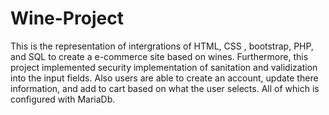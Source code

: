 # Wine-Project
This is the representation of intergrations of HTML, CSS , bootstrap, PHP, and SQL to create a e-commerce site based on wines.
Furthermore, this project implemented security implementation of sanitation and validization into the input fields. Also users
are able to create an account, update there information, and add to cart based on what the user selects. All of which is configured
with MariaDb.

